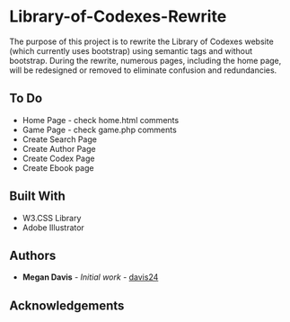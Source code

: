 # Library-of-Codexes-Rewrite

The purpose of this project is to rewrite the Library of Codexes website (which currently uses bootstrap) using semantic tags and without bootstrap. During the rewrite, numerous pages, including the home page, will be redesigned or removed to eliminate confusion and redundancies.

## To Do

* Home Page - check home.html comments
* Game Page - check game.php comments 
* Create Search Page
* Create Author Page
* Create Codex Page
* Create Ebook page


## Built With

* W3.CSS Library
* Adobe Illustrator

## Authors

* **Megan Davis** - *Initial work* - [davis24](https://github.com/davis24)

## Acknowledgements

